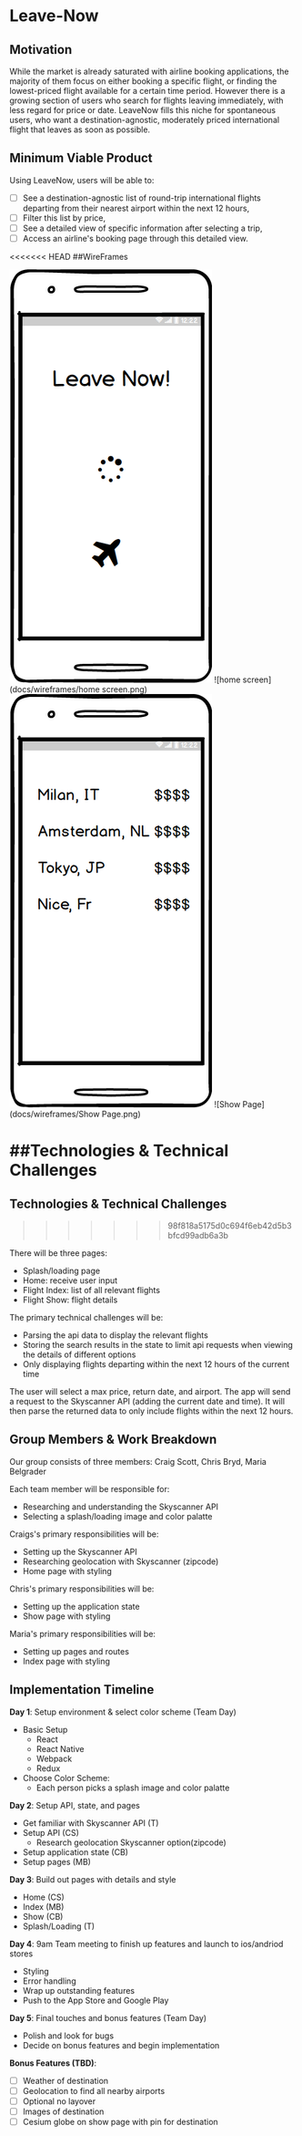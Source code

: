 # Leave-Now

## Motivation

While the market is already saturated with airline booking applications, the majority of them focus on either booking a specific flight, or finding the lowest-priced flight available for a certain time period. However there is a growing section of users who search for flights leaving immediately, with less regard for price or date. LeaveNow fills this niche for spontaneous users, who want a destination-agnostic, moderately priced international flight that leaves as soon as possible.

## Minimum Viable Product

Using LeaveNow, users will be able to:

- [ ] See a destination-agnostic list of round-trip international flights departing from their nearest airport within the next 12 hours,
- [ ] Filter this list by price,
- [ ] See a detailed view of specific information after selecting a trip,
- [ ] Access an airline's booking page through this detailed view.

<<<<<<< HEAD
##WireFrames

![splash](docs/wireframes/Splash_load.png)
![home screen](docs/wireframes/home screen.png)
![Index](docs/wireframes/Index.png)
![Show Page](docs/wireframes/Show Page.png)

##Technologies & Technical Challenges
=======
## Technologies & Technical Challenges
>>>>>>> 98f818a5175d0c694f6eb42d5b3bfcd99adb6a3b

There will be three pages:
  - Splash/loading page
  - Home: receive user input
  - Flight Index: list of all relevant flights
  - Flight Show: flight details

The primary technical challenges will be:
  - Parsing the api data to display the relevant flights
  - Storing the search results in the state to limit api requests when viewing the details of different options
  - Only displaying flights departing within the next 12 hours of the current time

The user will select a max price, return date, and airport. The app will send a request to the Skyscanner API (adding the current date and time). It will then parse the returned data to only include flights within the next 12 hours.

## Group Members & Work Breakdown

Our group consists of three members: Craig Scott, Chris Bryd, Maria Belgrader

Each team member will be responsible for:
  - Researching and understanding the Skyscanner API
  - Selecting a splash/loading image and color palatte

Craigs's primary responsibilities will be:
  - Setting up the Skyscanner API
  - Researching geolocation with Skyscanner (zipcode)
  - Home page with styling

Chris's primary responsibilities will be:
  - Setting up the application state
  - Show page with styling

Maria's primary responsibilities will be:
  - Setting up pages and routes
  - Index page with styling

## Implementation Timeline

**Day 1**: Setup environment & select color scheme (Team Day)
  - Basic Setup
    - React
    - React Native
    - Webpack
    - Redux
  - Choose Color Scheme:
    - Each person picks a splash image and color palatte

**Day 2**: Setup API, state, and pages
  - Get familiar with Skyscanner API (T)
  - Setup API (CS)
    - Research geolocation Skyscanner option(zipcode)
  - Setup application state (CB)
  - Setup pages (MB)

**Day 3**: Build out pages with details and style
  - Home (CS)
  - Index (MB)
  - Show (CB)
  - Splash/Loading (T)

**Day 4**: 9am Team meeting to finish up features and launch to ios/andriod stores
  - Styling
  - Error handling
  - Wrap up outstanding features
  - Push to the App Store and Google Play

**Day 5**: Final touches and bonus features (Team Day)
  - Polish and look for bugs
  - Decide on bonus features and begin implementation

**Bonus Features (TBD)**:
  - [ ] Weather of destination
  - [ ] Geolocation to find all nearby airports
  - [ ] Optional no layover
  - [ ] Images of destination
  - [ ] Cesium globe on show page with pin for destination
